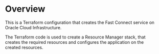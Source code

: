 # Overview
This is a Terraform configuration that creates the Fast Connect service on Oracle Cloud Infrastructure.

The Terraform code is used to create a Resource Manager stack, that creates the required resources and configures the application on the created resources.